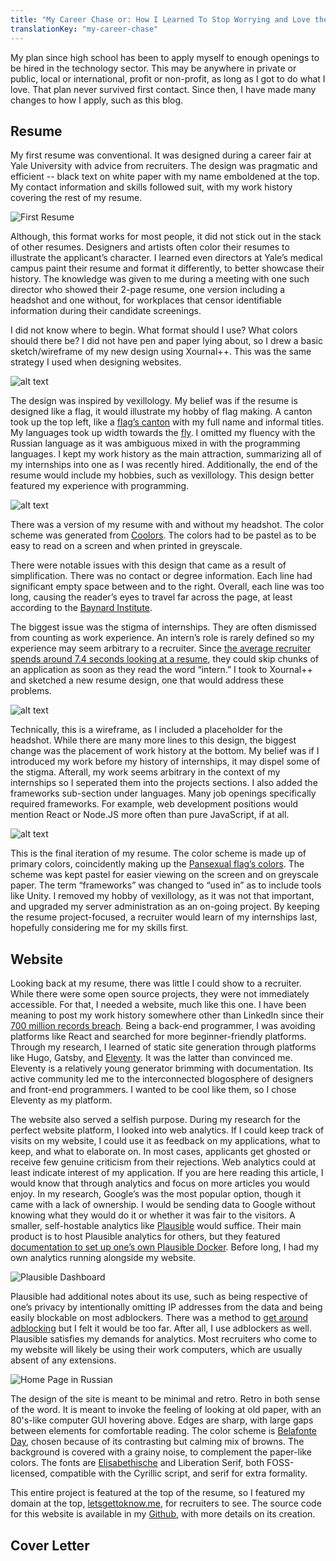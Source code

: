 ```yaml
---
title: "My Career Chase or: How I Learned To Stop Worrying and Love the Cover Letter"
translationKey: "my-career-chase"
---
```


My plan since high school has been to apply myself to enough openings to be hired in the technology sector. This may be anywhere in private or public, local or international, profit or non-profit, as long as I got to do what I love. That plan never survived first contact. Since then, I have made many changes to how I apply, such as this blog.

## Resume

My first resume was conventional. It was designed during a career fair at Yale University with advice from recruiters. The design was pragmatic and efficient -- black text on white paper with my name emboldened at the top. My contact information and skills followed suit, with my work history covering the rest of my resume.

![First Resume](/assets/img/posts/resume1.jpg "First Resume")

Although, this format works for most people, it did not stick out in the stack of other resumes. Designers and artists often color their resumes to illustrate the applicant’s character. I learned even directors at Yale’s medical campus paint their resume and format it differently, to better showcase their history. The knowledge was given to me during a meeting with one such director who showed their 2-page resume, one version including a headshot and one without, for workplaces that censor identifiable information during their candidate screenings.

I did not know where to begin. What format should I use? What colors should there be? I did not have pen and paper lying about, so I drew a basic sketch/wireframe of my new design using Xournal++. This was the same strategy I used when designing websites.

![alt text](/assets/img/posts/resume2.jpg "tooltip text")

The design was inspired by vexillology. My belief was if the resume is designed like a flag, it would illustrate my hobby of flag making. A canton took up the top left, like a [flag’s canton](https://en.wikipedia.org/wiki/Canton_(flag)) with my full name and informal titles. My languages took up width towards the [fly](https://en.wikipedia.org/wiki/Glossary_of_vexillology#Flag_elements). I omitted my fluency with the Russian language as it was ambiguous mixed in with the programming languages. I kept my work history as the main attraction, summarizing all of my internships into one as I was recently hired. Additionally, the end of the resume would include my hobbies, such as vexillology. This design better featured my experience with programming.

![alt text](/assets/img/posts/resume3.jpg "tooltip text")

There was a version of my resume with and without my headshot. The color scheme was generated from [Coolors](https://coolors.co). The colors had to be pastel as to be easy to read on a screen and when printed in greyscale.

There were notable issues with this design that came as a result of simplification. There was no contact or degree information. Each line had significant empty space between and to the right. Overall, each line was too long, causing the reader’s eyes to travel far across the page, at least according to the [Baynard Institute](https://baymard.com/blog/line-length-readability).

The biggest issue was the stigma of internships. They are often dismissed from counting as work experience. An intern’s role is rarely defined so my experience may seem arbitrary to a recruiter. Since [the average recruiter spends around 7.4 seconds looking at a resume](https://www.prnewswire.com/news-releases/ladders-updates-popular-recruiter-eye-tracking-study-with-new-key-insights-on-how-job-seekers-can-improve-their-resumes-300744217.html), they could skip chunks of an application as soon as they read the word “intern.” I took to Xournal++ and sketched a new resume design, one that would address these problems.

![alt text](/assets/img/posts/resume4.jpg "tooltip text")

Technically, this is a wireframe, as I included a placeholder for the headshot. While there are many more lines to this design, the biggest change was the placement of work history at the bottom. My belief was if I introduced my work before my history of internships, it may dispel some of the stigma. Afterall, my work seems arbitrary in the context of my internships so I seperated them into the projects sections. I also added the frameworks sub-section under languages. Many job openings specifically required frameworks. For example, web development positions would mention React or Node.JS more often than pure JavaScript, if at all.

![alt text](/assets/img/posts/resume5.jpg "tooltip text")

This is the final iteration of my resume. The color scheme is made up of primary colors, coincidently making up the [Pansexual flag’s colors](https://en.wikipedia.org/wiki/Pansexual_flag). The scheme was kept pastel for easier viewing on the screen and on greyscale paper. The term “frameworks” was changed to “used in” as to include tools like Unity. I removed my hobby of vexillology, as it was not that important, and upgraded my server administration as an on-going project. By keeping the resume project-focused, a recruiter would learn of my internships last, hopefully considering me for my skills first.

## Website
Looking back at my resume, there was little I could show to a recruiter. While there were some open source projects, they were not immediately accessible. For that, I needed a website, much like this one. I have been meaning to post my work history somewhere other than LinkedIn since their [700 million records breach](https://fortune.com/2021/06/30/linkedin-data-theft-700-million-users-personal-information-cybersecurity/).
Being a back-end programmer, I was avoiding platforms like React and searched for more beginner-friendly platforms. Through my research, I learned of static site generation through platforms like Hugo, Gatsby, and [Eleventy](https://www.11ty.dev/). It was the latter than convinced me. Eleventy is a relatively young generator brimming with documentation. Its active community led me to the interconnected blogosphere of designers and front-end programmers. I wanted to be cool like them, so I chose Eleventy as my platform.

The website also served a selfish purpose. During my research for the perfect website platform, I looked into web analytics. If I could keep track of visits on my website, I could use it as feedback on my applications, what to keep, and what to elaborate on. In most cases, applicants get ghosted or receive few genuine criticism from their rejections. Web analytics could at least indicate interest of my application. If you are here reading this article, I would know that through analytics and focus on more articles you would enjoy. In my research, Google’s was the most popular option, though it came with a lack of ownership. I would be sending data to Google without knowing what they would do it or whether it was fair to the visitors. A smaller, self-hostable analytics like [Plausible](https://plausible.io/) would suffice. Their main product is to host Plausible analytics for others, but they featured [documentation to set up one’s own Plausible Docker](https://plausible.io/docs/self-hosting). Before long, I had my own analytics running alongside my website.

![Plausible Dashboard](/assets/img/posts/plausible.jpg)

Plausible had additional notes about its use, such as being respective of one’s privacy by intentionally omitting IP addresses from the data and being easily blockable on most adblockers. There was a method to [get around adblocking](https://plausible.io/docs/proxy/introduction) but I felt it would be too far. After all, I use adblockers as well. Plausible satisfies my demands for analytics. Most recruiters who come to my website will likely be using their work computers, which are usually absent of any extensions.

![Home Page in Russian](/assets/img/posts/website.jpg)

The design of the site is meant to be minimal and retro. Retro in both sense of the word. It is meant to invoke the feeling of looking at old paper, with an 80's-like computer GUI hovering above. Edges are sharp, with large gaps between elements for comfortable reading. The color scheme is [Belafonte Day](https://github.com/mbadolato/iTerm2-Color-Schemes#belafonte-day), chosen because of its contrasting but calming mix of browns. The background is covered with a grainy noise, to complement the paper-like colors. The fonts are [Elisabethische](https://fontlibrary.org/en/font/eiisabethische) and Liberation Serif, both FOSS-licensed, compatible with the Cyrillic script, and serif for extra formality.

This entire project is featured at the top of the resume, so I featured my domain at the top, [letsgettoknow.me](letsgettoknow.me), for recruiters to see. The source code for this website is available in my [Github](https://github.com/ancinape/personal-website), with more details on its creation.
## Cover Letter
